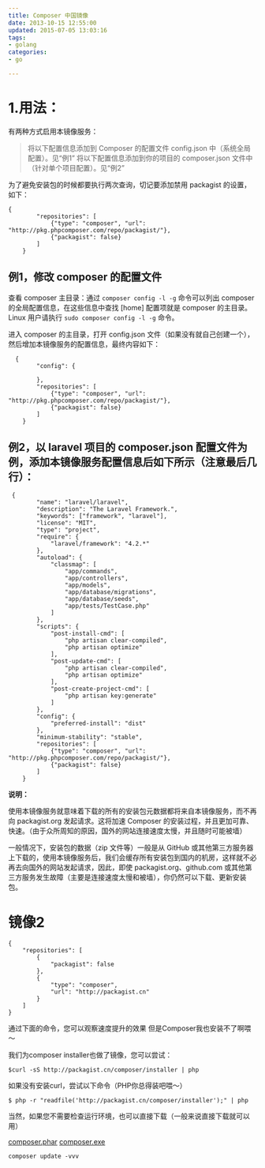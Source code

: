 ```yaml
---
title: Composer 中国镜像
date: 2013-10-15 12:55:00
updated: 2015-07-05 13:03:16
tags: 
- golang
categories: 
- go

---
```

# 1.用法：

有两种方式启用本镜像服务：

> 将以下配置信息添加到 Composer 的配置文件 config.json 中（系统全局配置）。见“例1”
> 将以下配置信息添加到你的项目的 composer.json 文件中（针对单个项目配置）。见“例2”


<!--more-->

为了避免安装包的时候都要执行两次查询，切记要添加禁用 packagist 的设置，如下：    

    {
            "repositories": [
                {"type": "composer", "url": "http://pkg.phpcomposer.com/repo/packagist/"},
                {"packagist": false}
            ]
        }
        

## 例1，修改 composer 的配置文件

查看 composer 主目录：通过 `composer config -l -g` 命令可以列出 composer 的全局配置信息，在这些信息中查找 [home] 配置项就是 composer 的主目录。Linux 用户请执行 `sudo composer config -l -g` 命令。

进入 composer 的主目录，打开 config.json 文件（如果没有就自己创建一个），然后增加本镜像服务的配置信息，最终内容如下：
  
      {
            "config": {
    
            },
            "repositories": [
                {"type": "composer", "url": "http://pkg.phpcomposer.com/repo/packagist/"},
                {"packagist": false}
            ]
        }
        

## 例2，以 laravel 项目的 composer.json 配置文件为例，添加本镜像服务配置信息后如下所示（注意最后几行）：

   

     {
            "name": "laravel/laravel",
            "description": "The Laravel Framework.",
            "keywords": ["framework", "laravel"],
            "license": "MIT",
            "type": "project",
            "require": {
                "laravel/framework": "4.2.*"
            },
            "autoload": {
                "classmap": [
                    "app/commands",
                    "app/controllers",
                    "app/models",
                    "app/database/migrations",
                    "app/database/seeds",
                    "app/tests/TestCase.php"
                ]
            },
            "scripts": {
                "post-install-cmd": [
                    "php artisan clear-compiled",
                    "php artisan optimize"
                ],
                "post-update-cmd": [
                    "php artisan clear-compiled",
                    "php artisan optimize"
                ],
                "post-create-project-cmd": [
                    "php artisan key:generate"
                ]
            },
            "config": {
                "preferred-install": "dist"
            },
            "minimum-stability": "stable",
            "repositories": [
                {"type": "composer", "url": "http://pkg.phpcomposer.com/repo/packagist/"},
                {"packagist": false}
            ]
        }
        
**说明：**

使用本镜像服务就意味着下载的所有的安装包元数据都将来自本镜像服务，而不再向 packagist.org 发起请求。这将加速 Composer 的安装过程，并且更加可靠、快速。（由于众所周知的原因，国外的网站连接速度太慢，并且随时可能被墙）

一般情况下，安装包的数据（zip 文件等）一般是从 GitHub 或其他第三方服务器上下载的，使用本镜像服务后，我们会缓存所有安装包到国内的机房，这样就不必再去向国外的网站发起请求，因此，即使 packagist.org、github.com 或其他第三方服务发生故障（主要是连接速度太慢和被墙），你仍然可以下载、更新安装包。

# 镜像2

    {
        "repositories": [
            {   
                "packagist": false
            },  
            {   
                "type": "composer", 
                "url": "http://packagist.cn"
            }   
        ]
    }

通过下面的命令，您可以观察速度提升的效果
但是Composer我也安装不了啊喂～

我们为composer installer也做了镜像，您可以尝试：

`$curl -sS http://packagist.cn/composer/installer | php`

如果没有安装curl，尝试以下命令（PHP你总得装吧喂～）

`$ php -r "readfile('http://packagist.cn/composer/installer');" | php`

当然，如果您不需要检查运行环境，也可以直接下载（一般来说直接下载就可以用）

[composer.phar](http://packagist.cn/composer/composer.phar)
[composer.exe](http://packagist.cn/composer/Composer-Setup.exe)

`composer update -vvv`